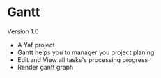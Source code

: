 # Gantt

Version 1.0
+ A Yaf project
+ Gantt helps you to manager you project planing
+ Edit and View all tasks's processing progress
+ Render gantt graph
